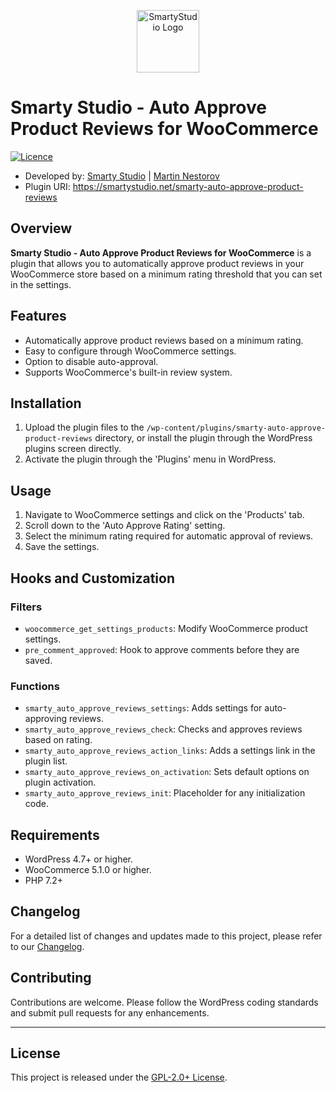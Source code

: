 <p align="center"><a href="https://smartystudio.net" target="_blank"><img src="https://smartystudio.net/wp-content/uploads/2023/06/smarty-green-logo-small.png" width="100" alt="SmartyStudio Logo"></a></p>

# Smarty Studio - Auto Approve Product Reviews for WooCommerce

[![Licence](https://img.shields.io/badge/LICENSE-GPL2.0+-blue)](./LICENSE)

- Developed by: [Smarty Studio](https://smartystudio.net) | [Martin Nestorov](https://github.com/mnestorov)
- Plugin URI: https://smartystudio.net/smarty-auto-approve-product-reviews

## Overview

**Smarty Studio - Auto Approve Product Reviews for WooCommerce** is a plugin that allows you to automatically approve product reviews in your WooCommerce store based on a minimum rating threshold that you can set in the settings.

## Features

- Automatically approve product reviews based on a minimum rating.
- Easy to configure through WooCommerce settings.
- Option to disable auto-approval.
- Supports WooCommerce's built-in review system.

## Installation

1. Upload the plugin files to the `/wp-content/plugins/smarty-auto-approve-product-reviews` directory, or install the plugin through the WordPress plugins screen directly.
2. Activate the plugin through the 'Plugins' menu in WordPress.

## Usage

1. Navigate to WooCommerce settings and click on the 'Products' tab.
2. Scroll down to the 'Auto Approve Rating' setting.
3. Select the minimum rating required for automatic approval of reviews.
4. Save the settings.

## Hooks and Customization

### Filters

- `woocommerce_get_settings_products`: Modify WooCommerce product settings.
- `pre_comment_approved`: Hook to approve comments before they are saved.

### Functions

- `smarty_auto_approve_reviews_settings`: Adds settings for auto-approving reviews.
- `smarty_auto_approve_reviews_check`: Checks and approves reviews based on rating.
- `smarty_auto_approve_reviews_action_links`: Adds a settings link in the plugin list.
- `smarty_auto_approve_reviews_on_activation`: Sets default options on plugin activation.
- `smarty_auto_approve_reviews_init`: Placeholder for any initialization code.

## Requirements

- WordPress 4.7+ or higher.
- WooCommerce 5.1.0 or higher.
- PHP 7.2+

## Changelog

For a detailed list of changes and updates made to this project, please refer to our [Changelog](./CHANGELOG.md).

## Contributing

Contributions are welcome. Please follow the WordPress coding standards and submit pull requests for any enhancements.

---

## License

This project is released under the [GPL-2.0+ License](http://www.gnu.org/licenses/gpl-2.0.txt).